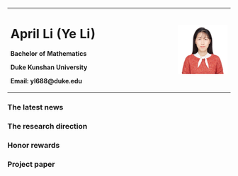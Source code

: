 <table border="0">
  <tr>
    <td width="75%">
      <h1>April Li (Ye Li)</h1>
      <p><b>Bachelor of Mathematics</b></p>
      <p><b>Duke Kunshan University</b></p>
      <p><b>Email: yl688@duke.edu</b></p>
   </td>
    <td width="25%">
      <img src="/D3DA88C4-7234-4E48-83F4-CAE87EC16D56.jpeg" width="100%">     
    </td>
  </tr>
</table>


### The latest news

### The research direction

### Honor rewards

### Project paper


